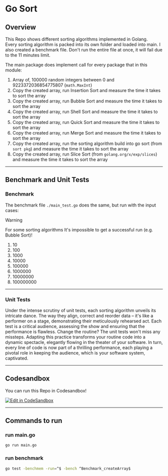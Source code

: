 # Go Sort

## Overview

This Repo shows different sorting algorithms implemented in Golang.  
Every sorting algorithm is packed into its own folder and loaded into main. I also created a benchmark file.
Don't run the entire file at once, it will fail due to the 11 minutes limit.

The main package does implement call for every package that in this module:

1. Array of, 100000 random integers between 0 and 9223372036854775807 (`math.MaxInt`)
2. Copy the created array, run Insertion Sort and measure the time it takes to sort the array
3. Copy the created array, run Bubble Sort and measure the time it takes to sort the array
4. Copy the created array, run Shell Sort and measure the time it takes to sort the array
5. Copy the created array, run Quick Sort and measure the time it takes to sort the array
6. Copy the created array, run Merge Sort and measure the time it takes to sort the array
7. Copy the created array, run the sorting algorithm build into go sort (from `sort pkg`)
and measure the time it takes to sort the array
8. Copy the created array, run Slice Sort (from `golang.org/x/exp/slices`)
and measure the time it takes to sort the array

---
## Benchmark and Unit Tests

### Benchmark
The benchmark file `./main_test.go` does the same, but run with the input cases:

> [!WARNING]  
> For some sorting algorithms It's impossible to get a successful run (e.g. Bubble Sort)!

1. 10
2. 100
3. 1000
4. 10000
5. 100000
6. 1000000
7. 10000000
8. 100000000

---

### Unit Tests
Under the intense scrutiny of unit tests, each sorting algorithm unveils its intricate dance. 
The way they align, correct and reorder data – it's like a performer on a stage,
demonstrating their meticulously rehearsed act. Each test is a critical audience, 
assessing the show and ensuring that the performance is flawless. 
Change the routine? The unit tests won't miss any missteps. 
Adapting this practice transforms your routine code into a dynamic spectacle,
elegantly flowing in the theater of your software. 
In turn, every line of code is now part of a thrilling performance, 
each playing a pivotal role in keeping the audience, which is your software system, captivated.

---

## Codesandbox

You can run this Repo in Codesandbox!  
  
[![Edit in CodeSandbox](https://assets.codesandbox.io/github/button-edit-lime.svg)](https://codesandbox.io/p/github/HRA42/go-sort/main?layout=%257B%2522sidebarPanel%2522%253A%2522EXPLORER%2522%252C%2522rootPanelGroup%2522%253A%257B%2522direction%2522%253A%2522horizontal%2522%252C%2522contentType%2522%253A%2522UNKNOWN%2522%252C%2522type%2522%253A%2522PANEL_GROUP%2522%252C%2522id%2522%253A%2522ROOT_LAYOUT%2522%252C%2522panels%2522%253A%255B%257B%2522type%2522%253A%2522PANEL_GROUP%2522%252C%2522contentType%2522%253A%2522UNKNOWN%2522%252C%2522direction%2522%253A%2522vertical%2522%252C%2522id%2522%253A%2522clkolkcbj00bc356v0yvb20q4%2522%252C%2522sizes%2522%253A%255B70%252C30%255D%252C%2522panels%2522%253A%255B%257B%2522type%2522%253A%2522PANEL_GROUP%2522%252C%2522contentType%2522%253A%2522EDITOR%2522%252C%2522direction%2522%253A%2522horizontal%2522%252C%2522id%2522%253A%2522EDITOR%2522%252C%2522panels%2522%253A%255B%257B%2522type%2522%253A%2522PANEL%2522%252C%2522contentType%2522%253A%2522EDITOR%2522%252C%2522id%2522%253A%2522clkolkcbj00b7356v5kjcvj7e%2522%257D%255D%252C%2522sizes%2522%253A%255B100%255D%257D%252C%257B%2522type%2522%253A%2522PANEL_GROUP%2522%252C%2522contentType%2522%253A%2522SHELLS%2522%252C%2522direction%2522%253A%2522horizontal%2522%252C%2522id%2522%253A%2522SHELLS%2522%252C%2522panels%2522%253A%255B%257B%2522type%2522%253A%2522PANEL%2522%252C%2522contentType%2522%253A%2522SHELLS%2522%252C%2522id%2522%253A%2522clkolkcbj00bb356v2r1kwyws%2522%257D%255D%252C%2522sizes%2522%253A%255B100%255D%257D%255D%257D%252C%257B%2522type%2522%253A%2522PANEL_GROUP%2522%252C%2522contentType%2522%253A%2522DEVTOOLS%2522%252C%2522direction%2522%253A%2522vertical%2522%252C%2522id%2522%253A%2522DEVTOOLS%2522%252C%2522panels%2522%253A%255B%257B%2522type%2522%253A%2522PANEL%2522%252C%2522contentType%2522%253A%2522DEVTOOLS%2522%252C%2522id%2522%253A%2522clkolkcbj00b9356v1q1k3jh4%2522%257D%255D%252C%2522sizes%2522%253A%255B100%255D%257D%255D%252C%2522sizes%2522%253A%255B50%252C50%255D%257D%252C%2522tabbedPanels%2522%253A%257B%2522clkolkcbj00b7356v5kjcvj7e%2522%253A%257B%2522tabs%2522%253A%255B%257B%2522id%2522%253A%2522clkolkcbi00b6356v373f3ss3%2522%252C%2522mode%2522%253A%2522permanent%2522%252C%2522type%2522%253A%2522FILE%2522%252C%2522filepath%2522%253A%2522%252FREADME.md%2522%252C%2522state%2522%253A%2522IDLE%2522%257D%255D%252C%2522id%2522%253A%2522clkolkcbj00b7356v5kjcvj7e%2522%252C%2522activeTabId%2522%253A%2522clkolkcbi00b6356v373f3ss3%2522%257D%252C%2522clkolkcbj00b9356v1q1k3jh4%2522%253A%257B%2522id%2522%253A%2522clkolkcbj00b9356v1q1k3jh4%2522%252C%2522tabs%2522%253A%255B%255D%257D%252C%2522clkolkcbj00bb356v2r1kwyws%2522%253A%257B%2522tabs%2522%253A%255B%257B%2522id%2522%253A%2522clkolkcbj00ba356viaw09qcq%2522%252C%2522mode%2522%253A%2522permanent%2522%252C%2522type%2522%253A%2522TERMINAL%2522%252C%2522shellId%2522%253A%2522clkolkcr1000nfygi0bydahmn%2522%257D%255D%252C%2522id%2522%253A%2522clkolkcbj00bb356v2r1kwyws%2522%252C%2522activeTabId%2522%253A%2522clkolkcbj00ba356viaw09qcq%2522%257D%257D%252C%2522showDevtools%2522%253Atrue%252C%2522showShells%2522%253Atrue%252C%2522showSidebar%2522%253Atrue%252C%2522sidebarPanelSize%2522%253A15%257D)

---

## Commands to run  

### run main.go

```bash
go run main.go
```

### run benchmark

```bash
go test -benchmem -run=^$ -bench ^Benchmark_createArray$
```
